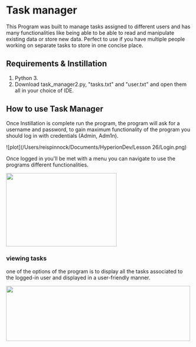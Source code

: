 # Task manager
This Program was built to manage tasks assigned to different users and has many functionalities 
like being able to be able to read and manipulate existing data or store new data. Perfect to use if you have 
multiple people working on separate tasks to store in one concise place.

## Requirements & Instillation
1. Python 3.
2. Download task_manager2.py, "tasks.txt" and "user.txt" and open them all in your choice of IDE.

## How to use Task Manager

Once Instillation is complete run the program, the program will ask for a username 
and password, to gain maximum functionality of the program you should 
log in with credentials (Admin, Adm1n).

![plot](/Users/reispinnock/Documents/HyperionDev/Lesson 26/Login.png)

Once logged in you'll be met with a menu you can navigate to use the programs different
functionalities.

<img height="200" src="/Users/reispinnock/Documents/HyperionDev/Lesson 26/menu.png" width="300"/>

### viewing tasks

one of the options of the program is to display all the tasks associated to the logged-in user and 
displayed in a user-friendly manner. 

<img height="150" src="/Users/reispinnock/Documents/HyperionDev/Lesson 26/tasks.png" width="500"/>
